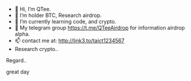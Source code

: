 - 👋 Hi, I’m QTee.
- 👀 I’m holder BTC, Research airdrop.
- 🌱 I’m currently learning code, and crypto.
- 💞️ My telegram group https://t.me/QTeeAirdrop for information airdrop alpha.
- 📫 contact me at: http://link3.to/taict1234567
- Research crypto..
<!---
 ✨ special ✨ repository because its `README.md` (this file) appears on your GitHub profile.
You can click the Preview link to take a look at your changes.
---> Regard..
great day
